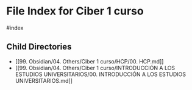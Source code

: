 # File Index for Ciber 1 curso
#index

## Child Directories

- [[99. Obsidian/04. Others/Ciber 1 curso/HCP/00. HCP.md]]
- [[99. Obsidian/04. Others/Ciber 1 curso/INTRODUCCIÓN A LOS ESTUDIOS UNIVERSITARIOS/00. INTRODUCCIÓN A LOS ESTUDIOS UNIVERSITARIOS.md]]

